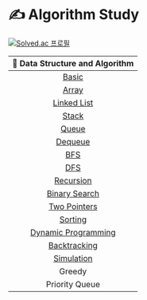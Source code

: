 # ✍️ Algorithm Study

[![Solved.ac
프로필](http://mazassumnida.wtf/api/mini/generate_badge?boj=jenabill)](https://solved.ac/jenabill)

|                                   🧩 Data Structure and Algorithm                                   |
| :-------------------------------------------------------------------------------------------------: |
|                [Basic](https://github.com/eunnbi/algorithm/blob/main/basic/STUDY.md)                |
|                [Array](https://github.com/eunnbi/algorithm/blob/main/array/STUDY.md)                |
|         [Linked List](https://github.com/eunnbi/algorithm/blob/main/linked%20list/STUDY.md)         |
|                [Stack](https://github.com/eunnbi/algorithm/blob/main/stack/STUDY.md)                |
|                [Queue](https://github.com/eunnbi/algorithm/blob/main/queue/STUDY.md)                |
|              [Dequeue](https://github.com/eunnbi/algorithm/blob/main/dequeue/STUDY.md)              |
|                  [BFS](https://github.com/eunnbi/algorithm/blob/main/bfs/STUDY.md)                  |
|                  [DFS](https://github.com/eunnbi/algorithm/blob/main/dfs/STUDY.md)                  |
|            [Recursion](https://github.com/eunnbi/algorithm/blob/main/recursion/STUDY.md)            |
|       [Binary Search](https://github.com/eunnbi/algorithm/blob/main/binary%20search/STUDY.md)       |
|            [Two Pointers](https://github.com/eunnbi/algorithm/tree/main/two%20pointers)             |
|              [Sorting](https://github.com/eunnbi/algorithm/blob/main/sorting/STUDY.md)              |
| [Dynamic Programming](https://github.com/eunnbi/algorithm/blob/main/dynamic%20programming/STUDY.md) |
|         [Backtracking](https://github.com/eunnbi/algorithm/blob/main/backtracking/STUDY.md)         |
|           [Simulation](https://github.com/eunnbi/algorithm/blob/main/simulation/STUDY.md)           |
|                                               Greedy                                                |
|                                           Priority Queue                                            |
